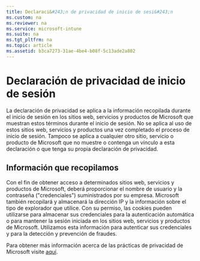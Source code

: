 ```yaml
---
title: Declaraci&#243;n de privacidad de inicio de sesi&#243;n
ms.custom: na
ms.reviewer: na
ms.service: microsoft-intune
ms.suite: na
ms.tgt_pltfrm: na
ms.topic: article
ms.assetid: b3ca7273-31ae-4be4-b08f-5c13ade2a802
---
```

# Declaraci&#243;n de privacidad de inicio de sesi&#243;n
La declaración de privacidad se aplica a la información recopilada durante el inicio de sesión en los sitios web, servicios y productos de Microsoft que muestran estos términos durante el inicio de sesión. No se aplica al uso de estos sitios web, servicios y productos una vez completado el proceso de inicio de sesión. Tampoco se aplica a cualquier otro sitio, servicio o producto de Microsoft que no muestre o contenga un vínculo a esta declaración o que tenga su propia declaración de privacidad.

## Información que recopilamos
Con el fin de obtener acceso a determinados sitios web, servicios y productos de Microsoft, deberá proporcionar el nombre de usuario y la contraseña ("credenciales") suministrados por su empresa.  Microsoft también recopilará y almacenará la dirección IP y la información sobre el tipo de explorador que utilice. Con su permiso, las cookies pueden utilizarse para almacenar sus credenciales para la autenticación automática o para mantener la sesión iniciada en los sitios web, servicios y productos de Microsoft.  Utilizamos esta información para autenticar sus credenciales y para la detección y prevención de fraudes.

Para obtener más información acerca de las prácticas de privacidad de Microsoft visite [aquí](http://go.microsoft.com/fwlink/?LinkID=260845).

